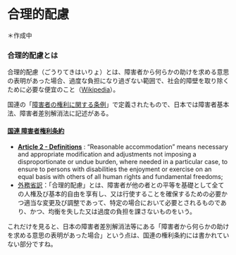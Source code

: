 # 合理的配慮
＊作成中

### 合理的配慮とは
合理的配慮（ごうりてきはいりょ）とは、障害者から何らかの助けを求める意思の表明があった場合、過度な負担になり過ぎない範囲で、社会的障壁を取り除くために必要な便宜のこと（[Wikipedia](https://ja.wikipedia.org/wiki/%E5%90%88%E7%90%86%E7%9A%84%E9%85%8D%E6%85%AE)）。

国連の「[障害者の権利に関する条例](https://ja.wikipedia.org/wiki/%E9%9A%9C%E5%AE%B3%E8%80%85%E6%A8%A9%E5%88%A9%E6%9D%A1%E7%B4%84)」で定義されたもので、日本では障害者基本法、障害者差別解消法に記述がある。

#### [国連 障害者権利条約](https://www.un.org/development/desa/disabilities/convention-on-the-rights-of-persons-with-disabilities.html)
- **[Article 2 - Definitions](https://www.un.org/development/desa/disabilities/convention-on-the-rights-of-persons-with-disabilities/article-2-definitions.html)** : “Reasonable accommodation” means necessary and appropriate modification and adjustments not imposing a disproportionate or undue burden, where needed in a particular case, to ensure to persons with disabilities the enjoyment or exercise on an equal basis with others of all human rights and fundamental freedoms;
- [外務省訳](https://www.mofa.go.jp/mofaj/fp/hr_ha/page22_000899.html#section3)：「合理的配慮」とは、障害者が他の者との平等を基礎として全ての人権及び基本的自由を享有し、又は行使することを確保するための必要かつ適当な変更及び調整であって、特定の場合において必要とされるものであり、かつ、均衡を失した又は過度の負担を課さないものをいう。

これだけを見ると、日本の障害者差別解消法等にある「障害者から何らかの助けを求める意思の表明があった場合」という点は、国連の権利条約には書かれていない部分ですね。